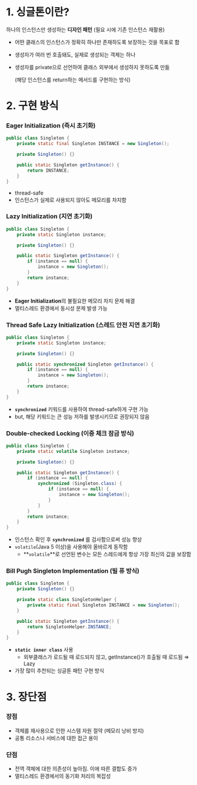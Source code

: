 # 1. 싱글톤이란?

하나의 인스턴스만 생성하는 **디자인 패턴** (필요 시에 기존 인스턴스 재활용)

- 어떤 클래스의 인스턴스가 정확히 하나만 존재하도록 보장하는 것을 목표로 함
- 생성자가 여러 번 호출돼도, 실제로 생성되는 객체는 하나
- 생성자를 private으로 선언하여 클래스 외부에서 생성하지 못하도록 만듦

  (해당 인스턴스를 return하는 메서드를 구현하는 방식)


# 2. 구현 방식

### **Eager Initialization (즉시 초기화)**

```java
public class Singleton {
    private static final Singleton INSTANCE = new Singleton();

    private Singleton() {} 

    public static Singleton getInstance() {
        return INSTANCE;
    }
}
```

- thread-safe
- 인스턴스가 실제로 사용되지 않아도 메모리를 차지함

### **Lazy Initialization (지연 초기화)**

```java
public class Singleton {
    private static Singleton instance;

    private Singleton() {}

    public static Singleton getInstance() {
        if (instance == null) {
            instance = new Singleton();
        }
        return instance;
    }
}
```

- **Eager Initialization**의 불필요한 메모리 차지 문제 해결
- 멀티스레드 환경에서 동시성 문제 발생 가능

### Thread Safe Lazy **Initialization (스레드 안전 지연 초기화)**

```java
public class Singleton {
    private static Singleton instance;

    private Singleton() {}

    public static synchronized Singleton getInstance() {
        if (instance == null) {
            instance = new Singleton();
        }
        return instance;
    }
}
```

- **`synchronized`** 키워드를 사용하여 thread-safe하게 구현 가능
- but, 해당 키워드는 큰 성능 저하를 발생시키므로 권장되지 않음

### **Double-checked Locking (이중 체크 잠금 방식)**

```java
public class Singleton {
    private static volatile Singleton instance;

    private Singleton() {}

    public static Singleton getInstance() {
        if (instance == null) {
            synchronized (Singleton.class) {
                if (instance == null) {
                    instance = new Singleton();
                }
            }
        }
        return instance;
    }
}
```

- 인스턴스 확인 후 **`synchronized`** 를 검사함으로써 성능 향상
- `volatile`(Java 5 이상)을 사용해야 올바르게 동작함
    - **`volatile`**로 선언된 변수는 모든 스레드에게 항상 가장 최신의 값을 보장함

### **Bill Pugh Singleton Implementation (빌 퓨 방식)**

```java
public class Singleton {
    private Singleton() {}

    private static class SingletonHelper {
        private static final Singleton INSTANCE = new Singleton();
    }

    public static Singleton getInstance() {
        return SingletonHelper.INSTANCE;
    }
}
```

- **`static inner class`** 사용
    - 외부클래스가 로드될 때 로드되지 않고, getInstance()가 호출될 때 로드됨 ⇒ Lazy
- 가장 많이 추천되는 싱글톤 패턴 구현 방식

# 3. 장단점

### 장점

- 객체를 재사용으로 인한 시스템 자원 절약 (메모리 낭비 방지)
- 공통 리소스나 서비스에 대한 접근 용이

### 단점

- 전역 객체에 대한 의존성이 높아짐. 이에 따른 결합도 증가
- 멀티스레드 환경에서의 동기화 처리의 복잡성